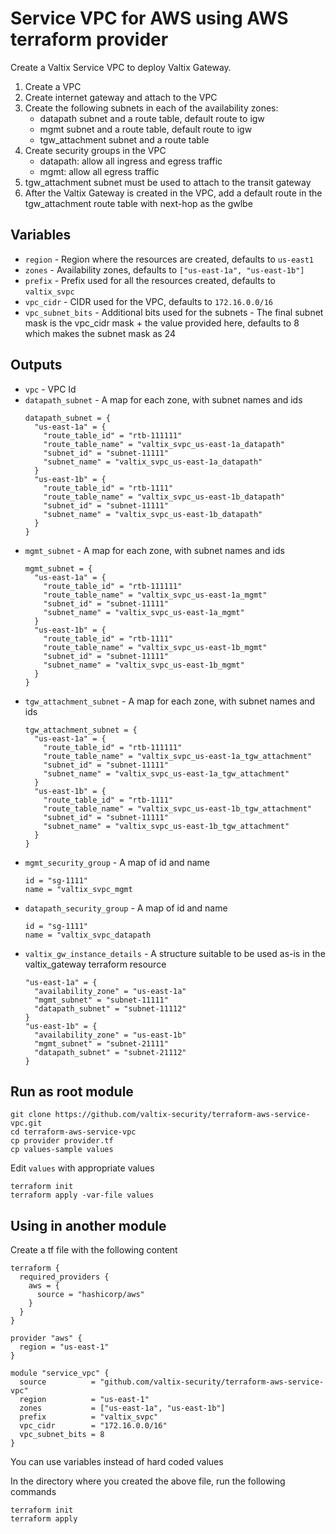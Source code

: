 # Service VPC for AWS using AWS terraform provider

Create a Valtix Service VPC to deploy Valtix Gateway.

1. Create a VPC
1. Create internet gateway and attach to the VPC
1. Create the following subnets in each of the availability zones:
    * datapath subnet and a route table, default route to igw
    * mgmt subnet and a route table, default route to igw
    * tgw_attachment subnet and a route table
1. Create security groups in the VPC
    * datapath: allow all ingress and egress traffic
    * mgmt: allow all egress traffic
1. tgw_attachment subnet must be used to attach to the transit gateway
1. After the Valtix Gateway is created in the VPC, add a default route in the tgw_attachment route table with next-hop as the gwlbe


## Variables
* `region` - Region where the resources are created, defaults to `us-east1`
* `zones` - Availability zones, defaults to `["us-east-1a", "us-east-1b"]`
* `prefix` - Prefix used for all the resources created, defaults to `valtix_svpc`
* `vpc_cidr` - CIDR used for the VPC, defaults to `172.16.0.0/16`
* `vpc_subnet_bits` - Additional bits used for the subnets - The final subnet mask is the vpc_cidr mask + the value provided here, defaults to 8 which makes the subnet mask as 24

## Outputs
* `vpc` - VPC Id
* `datapath_subnet` - A map for each zone, with subnet names and ids
    ```
    datapath_subnet = {
      "us-east-1a" = {
        "route_table_id" = "rtb-111111"
        "route_table_name" = "valtix_svpc_us-east-1a_datapath"
        "subnet_id" = "subnet-11111"
        "subnet_name" = "valtix_svpc_us-east-1a_datapath"
      }
      "us-east-1b" = {
        "route_table_id" = "rtb-1111"
        "route_table_name" = "valtix_svpc_us-east-1b_datapath"
        "subnet_id" = "subnet-11111"
        "subnet_name" = "valtix_svpc_us-east-1b_datapath"
      }
    }
    ```
* `mgmt_subnet` - A map for each zone, with subnet names and ids
    ```
    mgmt_subnet = {
      "us-east-1a" = {
        "route_table_id" = "rtb-111111"
        "route_table_name" = "valtix_svpc_us-east-1a_mgmt"
        "subnet_id" = "subnet-11111"
        "subnet_name" = "valtix_svpc_us-east-1a_mgmt"
      }
      "us-east-1b" = {
        "route_table_id" = "rtb-1111"
        "route_table_name" = "valtix_svpc_us-east-1b_mgmt"
        "subnet_id" = "subnet-11111"
        "subnet_name" = "valtix_svpc_us-east-1b_mgmt"
      }
    }
    ```
* `tgw_attachment_subnet` - A map for each zone, with subnet names and ids
    ```
    tgw_attachment_subnet = {
      "us-east-1a" = {
        "route_table_id" = "rtb-111111"
        "route_table_name" = "valtix_svpc_us-east-1a_tgw_attachment"
        "subnet_id" = "subnet-11111"
        "subnet_name" = "valtix_svpc_us-east-1a_tgw_attachment"
      }
      "us-east-1b" = {
        "route_table_id" = "rtb-1111"
        "route_table_name" = "valtix_svpc_us-east-1b_tgw_attachment"
        "subnet_id" = "subnet-11111"
        "subnet_name" = "valtix_svpc_us-east-1b_tgw_attachment"
      }
    }
    ```
* `mgmt_security_group` - A map of id and name
    ```
    id = "sg-1111"
    name = "valtix_svpc_mgmt
    ```
* `datapath_security_group` - A map of id and name
    ```
    id = "sg-1111"
    name = "valtix_svpc_datapath
    ```
* `valtix_gw_instance_details` - A structure suitable to be used as-is in the valtix_gateway terraform resource
    ```
    "us-east-1a" = {
      "availability_zone" = "us-east-1a"
      "mgmt_subnet" = "subnet-11111"
      "datapath_subnet" = "subnet-11112"
    }
    "us-east-1b" = {
      "availability_zone" = "us-east-1b"
      "mgmt_subnet" = "subnet-21111"
      "datapath_subnet" = "subnet-21112"
    }
    ```

## Run as root module

```
git clone https://github.com/valtix-security/terraform-aws-service-vpc.git
cd terraform-aws-service-vpc
cp provider provider.tf
cp values-sample values
```

Edit `values` with appropriate values

```
terraform init
terraform apply -var-file values
```

## Using in another module

Create a tf file with the following content

```hcl
terraform {
  required_providers {
    aws = {
      source = "hashicorp/aws"
    }
  }
}

provider "aws" {
  region = "us-east-1"
}

module "service_vpc" {
  source          = "github.com/valtix-security/terraform-aws-service-vpc"
  region          = "us-east-1"
  zones           = ["us-east-1a", "us-east-1b"]
  prefix          = "valtix_svpc"
  vpc_cidr        = "172.16.0.0/16"
  vpc_subnet_bits = 8
}
```

You can use variables instead of hard coded values

In the directory where you created the above file, run the following commands

```
terraform init
terraform apply
```
